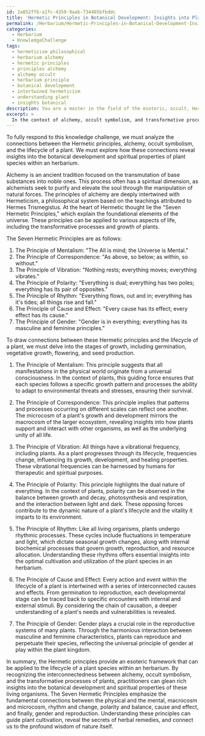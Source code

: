 ```yaml
---
id: 2a052ff6-a1fc-4359-9aab-734405bfbddc
title: 'Hermetic Principles in Botanical Development: Insights into Plant Lifecycle'
permalink: /Herbarium/Hermetic-Principles-in-Botanical-Development-Insights-into-Plant-Lifecycle/
categories:
  - Herbarium
  - KnowledgeChallenge
tags:
  - hermeticism philosophical
  - herbarium alchemy
  - hermetic principles
  - principles alchemy
  - alchemy occult
  - herbarium principle
  - botanical development
  - intertwined hermeticism
  - understanding plant
  - insights botanical
description: You are a master in the field of the esoteric, occult, Herbarium and Education. You are a writer of tests, challenges, books and deep knowledge on Herbarium for initiates and students to gain deep insights and understanding from. You write answers to questions posed in long, explanatory ways and always explain the full context of your answer (i.e., related concepts, formulas, examples, or history), as well as the step-by-step thinking process you take to answer the challenges. Be rigorous and thorough, and summarize the key themes, ideas, and conclusions at the end.
excerpt: > 
  In the context of alchemy, occult symbolism, and transformative processes, draw connections between the Hermetic principles and the lifecycle of a plant. How do these connections reveal vital insights into the botanical development and spiritual properties of the plant species within an herbarium?
---
```

To fully respond to this knowledge challenge, we must analyze the connections between the Hermetic principles, alchemy, occult symbolism, and the lifecycle of a plant. We must explore how these connections reveal insights into the botanical development and spiritual properties of plant species within an herbarium.

Alchemy is an ancient tradition focused on the transmutation of base substances into noble ones. This process often has a spiritual dimension, as alchemists seek to purify and elevate the soul through the manipulation of natural forces. The principles of alchemy are deeply intertwined with Hermeticism, a philosophical system based on the teachings attributed to Hermes Trismegistus. At the heart of Hermetic thought lie the "Seven Hermetic Principles," which explain the foundational elements of the universe. These principles can be applied to various aspects of life, including the transformative processes and growth of plants.

The Seven Hermetic Principles are as follows:

1. The Principle of Mentalism: "The All is mind; the Universe is Mental."
2. The Principle of Correspondence: "As above, so below; as within, so without."
3. The Principle of Vibration: "Nothing rests; everything moves; everything vibrates."
4. The Principle of Polarity: "Everything is dual; everything has two poles; everything has its pair of opposites."
5. The Principle of Rhythm: "Everything flows, out and in; everything has it's tides; all things rise and fall."
6. The Principle of Cause and Effect: "Every cause has its effect; every effect has its cause."
7. The Principle of Gender: "Gender is in everything; everything has its masculine and feminine principles."

To draw connections between these Hermetic principles and the lifecycle of a plant, we must delve into the stages of growth, including germination, vegetative growth, flowering, and seed production.

1. The Principle of Mentalism: This principle suggests that all manifestations in the physical world originate from a universal consciousness. In the context of plants, this guiding force ensures that each species follows a specific growth pattern and processes the ability to adapt to environmental threats and stresses, ensuring their survival.

2. The Principle of Correspondence: This principle implies that patterns and processes occurring on different scales can reflect one another. The microcosm of a plant's growth and development mirrors the macrocosm of the larger ecosystem, revealing insights into how plants support and interact with other organisms, as well as the underlying unity of all life.

3. The Principle of Vibration: All things have a vibrational frequency, including plants. As a plant progresses through its lifecycle, frequencies change, influencing its growth, development, and healing properties. These vibrational frequencies can be harnessed by humans for therapeutic and spiritual purposes.

4. The Principle of Polarity: This principle highlights the dual nature of everything. In the context of plants, polarity can be observed in the balance between growth and decay, photosynthesis and respiration, and the interaction between light and dark. These opposing forces contribute to the dynamic nature of a plant's lifecycle and the vitality it imparts to its environment.

5. The Principle of Rhythm: Like all living organisms, plants undergo rhythmic processes. These cycles include fluctuations in temperature and light, which dictate seasonal growth changes, along with internal biochemical processes that govern growth, reproduction, and resource allocation. Understanding these rhythms offers essential insights into the optimal cultivation and utilization of the plant species in an herbarium.

6. The Principle of Cause and Effect: Every action and event within the lifecycle of a plant is intertwined with a series of interconnected causes and effects. From germination to reproduction, each developmental stage can be traced back to specific encounters with internal and external stimuli. By considering the chain of causation, a deeper understanding of a plant's needs and vulnerabilities is revealed.

7. The Principle of Gender: Gender plays a crucial role in the reproductive systems of many plants. Through the harmonious interaction between masculine and feminine characteristics, plants can reproduce and perpetuate their species, reflecting the universal principle of gender at play within the plant kingdom.

In summary, the Hermetic principles provide an esoteric framework that can be applied to the lifecycle of a plant species within an herbarium. By recognizing the interconnectedness between alchemy, occult symbolism, and the transformative processes of plants, practitioners can glean rich insights into the botanical development and spiritual properties of these living organisms. The Seven Hermetic Principles emphasize the fundamental connections between the physical and the mental, macrocosm and microcosm, rhythm and change, polarity and balance, cause and effect, and finally, gender and reproduction. Understanding these principles can guide plant cultivation, reveal the secrets of herbal remedies, and connect us to the profound wisdom of nature itself.
